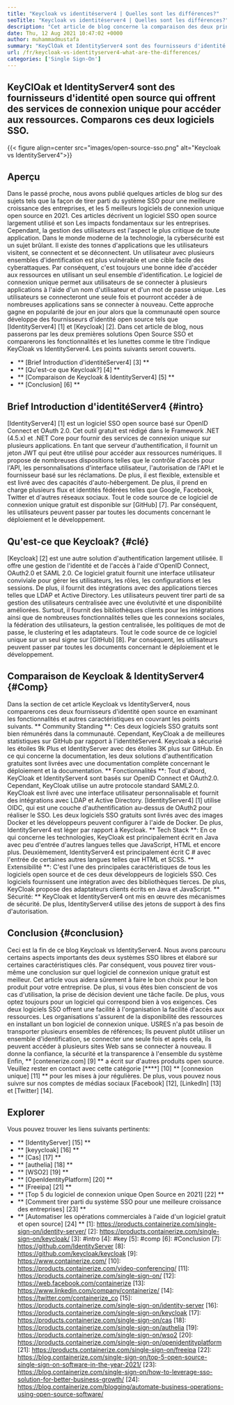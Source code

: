 ```yaml
---
title: "Keycloak vs identitéserver4 | Quelles sont les différences?" 
seoTitle: "Keycloak vs identitéserver4 | Quelles sont les différences?" 
description: "Cet article de blog concerne la comparaison des deux principaux serveurs d'identité open source KeyCloak vs IdentityServer4. Les deux logiciels sont auto-hébergés et riches." 
date: Thu, 12 Aug 2021 10:47:02 +0000
author: muhammadmustafa
summary: "KeyClOak et IdentityServer4 sont des fournisseurs d'identité open source qui offrent des services de connexion unique pour accéder aux ressources. Comparons ces deux logiciels SSO." 
url: /fr/keycloak-vs-identityserver4-what-are-the-differences/
categories: ['Single Sign-On']
---
```


## KeyClOak et IdentityServer4 sont des fournisseurs d'identité open source qui offrent des services de connexion unique pour accéder aux ressources. Comparons ces deux logiciels SSO.

{{< figure align=center src="images/open-source-sso.png" alt="Keycloak vs IdentityServer4">}}


## Aperçu
Dans le passé proche, nous avons publié quelques articles de blog sur des sujets tels que la façon de tirer parti du système SSO pour une meilleure croissance des entreprises, et les 5 meilleurs logiciels de connexion unique open source en 2021. Ces articles décrivent un logiciel SSO open source largement utilisé et son Les impacts fondamentaux sur les entreprises. Cependant, la gestion des utilisateurs est l'aspect le plus critique de toute application. Dans le monde moderne de la technologie, la cybersécurité est un sujet brûlant. Il existe des tonnes d'applications que les utilisateurs visitent, se connectent et se déconnectent. Un utilisateur avec plusieurs ensembles d'identification est plus vulnérable et une cible facile des cyberattaques.
Par conséquent, c'est toujours une bonne idée d'accéder aux ressources en utilisant un seul ensemble d'identification. Le logiciel de connexion unique permet aux utilisateurs de se connecter à plusieurs applications à l'aide d'un nom d'utilisateur et d'un mot de passe unique. Les utilisateurs se connecteront une seule fois et pourront accéder à de nombreuses applications sans se connecter à nouveau. Cette approche gagne en popularité de jour en jour alors que la communauté open source développe des fournisseurs d'identité open source tels que [IdentityServer4] [1] et [Keycloak] [2]. Dans cet article de blog, nous passerons par les deux premières solutions Open Source SSO et comparerons les fonctionnalités et les lunettes comme le titre l'indique KeyCloak vs IdentityServer4. Les points suivants seront couverts.
  * ** [Brief Introduction d'identitéServer4] [3] **
  * ** [Qu'est-ce que Keycloak?] [4] **
  * ** [Comparaison de Keycloak & IdentityServer4] [5] **
  * ** [Conclusion] [6] **

## Brief Introduction d'identitéServer4 {#intro}
[IdentityServer4] [1] est un logiciel SSO open source basé sur OpenID Connect et OAuth 2.0. Cet outil gratuit est rédigé dans le Framework .NET (4.5.x) et .NET Core pour fournir des services de connexion unique sur plusieurs applications. En tant que serveur d'authentification, il fournit un jeton JWT qui peut être utilisé pour accéder aux ressources numériques. Il propose de nombreuses dispositions telles que le contrôle d'accès pour l'API, les personnalisations d'interface utilisateur, l'autorisation de l'API et le fournisseur basé sur les réclamations. De plus, il est flexible, extensible et est livré avec des capacités d'auto-hébergement. De plus, il prend en charge plusieurs flux et identités fédérées telles que Google, Facebook, Twitter et d'autres réseaux sociaux.
Tout le code source de ce logiciel de connexion unique gratuit est disponible sur [GitHub] [7]. Par conséquent, les utilisateurs peuvent passer par toutes les documents concernant le déploiement et le développement.

## Qu'est-ce que Keycloak? {#clé}
[Keycloak] [2] est une autre solution d'authentification largement utilisée. Il offre une gestion de l'identité et de l'accès à l'aide d'OpenID Connect, OAuth2.0 et SAML 2.0. Ce logiciel gratuit fournit une interface utilisateur conviviale pour gérer les utilisateurs, les rôles, les configurations et les sessions. De plus, il fournit des intégrations avec des applications tierces telles que LDAP et Active Directory. Les utilisateurs peuvent tirer parti de sa gestion des utilisateurs centralisée avec une évolutivité et une disponibilité améliorées. Surtout, il fournit des bibliothèques clients pour les intégrations ainsi que de nombreuses fonctionnalités telles que les connexions sociales, la fédération des utilisateurs, la gestion centralisée, les politiques de mot de passe, le clustering et les adaptateurs. Tout le code source de ce logiciel unique sur un seul signe sur [GitHub] [8]. Par conséquent, les utilisateurs peuvent passer par toutes les documents concernant le déploiement et le développement.

## Comparaison de Keycloak & IdentityServer4 {#Comp}
Dans la section de cet article Keycloak vs IdentityServer4, nous comparerons ces deux fournisseurs d'identité open source en examinant les fonctionnalités et autres caractéristiques en couvrant les points suivants.
** Community Standing **: Ces deux logiciels SSO gratuits sont bien rémunérés dans la communauté. Cependant, KeyCloak a de meilleures statistiques sur GitHub par rapport à l'identitéServer4. Keycloak a sécurisé les étoiles 9k Plus et IdentityServer avec des étoiles 3K plus sur GitHub. En ce qui concerne la documentation, les deux solutions d'authentification gratuites sont livrées avec une documentation complète concernant le déploiement et la documentation.
** Fonctionnalités **: Tout d'abord, KeyCloak et IdentityServer4 sont basés sur OpenID Connect et OAuth2.0. Cependant, KeyCloak utilise un autre protocole standard SAML2.0. KeyCloak est livré avec une interface utilisateur personnalisable et fournit des intégrations avec LDAP et Active Directory. [IdentityServer4] [1] utilise OIDC, qui est une couche d'authentification au-dessus de OAuth2 pour réaliser le SSO. Les deux logiciels SSO gratuits sont livrés avec des images Docker et les développeurs peuvent configurer à l'aide de Docker. De plus, IdentityServer4 est léger par rapport à Keycloak.
** Tech Stack **: En ce qui concerne les technologies, KeyCloak est principalement écrit en Java avec peu d'entrée d'autres langues telles que JavaScript, HTML et encore plus. Deuxièmement, IdentityServer4 est principalement écrit C # avec l'entrée de certaines autres langues telles que HTML et SCSS.
** Extensibilité **: C'est l'une des principales caractéristiques de tous les logiciels open source et de ces deux développeurs de logiciels SSO. Ces logiciels fournissent une intégration avec des bibliothèques tierces. De plus, KeyCloak propose des adaptateurs clients écrits en Java et JavaScript.
** Sécurité: ** KeyCloak et IdentityServer4 ont mis en œuvre des mécanismes de sécurité. De plus, IdentityServer4 utilise des jetons de support à des fins d'autorisation.

## Conclusion {#conclusion}
Ceci est la fin de ce blog Keycloak vs IdentityServer4. Nous avons parcouru certains aspects importants des deux systèmes SSO libres et élaboré sur certaines caractéristiques clés. Par conséquent, vous pouvez tirer vous-même une conclusion sur quel logiciel de connexion unique gratuit est meilleur. Cet article vous aidera sûrement à faire le bon choix pour le bon produit pour votre entreprise. De plus, si vous êtes bien conscient de vos cas d'utilisation, la prise de décision devient une tâche facile. De plus, vous optez toujours pour un logiciel qui correspond bien à vos exigences.
Ces deux logiciels SSO offrent une facilité à l'organisation la facilité d'accès aux ressources. Les organisations s'assurent de la disponibilité des ressources en installant un bon logiciel de connexion unique. USRES n'a pas besoin de transporter plusieurs ensembles de références; Ils peuvent plutôt utiliser un ensemble d'identification, se connecter une seule fois et après cela, ils peuvent accéder à plusieurs sites Web sans se connecter à nouveau. Il donne la confiance, la sécurité et la transparence à l'ensemble du système
Enfin, ** [contenerize.com] [9] ** a écrit sur d'autres produits open source. Veuillez rester en contact avec cette catégorie [****] [10] ** [connexion unique] [11] ** pour les mises à jour régulières. De plus, vous pouvez nous suivre sur nos comptes de médias sociaux [Facebook] [12], [LinkedIn] [13] et [Twitter] [14].

## Explorer
Vous pouvez trouver les liens suivants pertinents:
  * ** [IdentityServer] [15] **
  * ** [keyycloak] [16] **
  * ** [Cas] [17] **
  * ** [authelia] [18] **
  * ** [WSO2] [19] **
  * ** [OpenIdentityPlatform] [20] **
  * ** [Freeipa] [21] **
  * ** [Top 5 du logiciel de connexion unique Open Source en 2021] [22] **
  * ** [Comment tirer parti du système SSO pour une meilleure croissance des entreprises] [23] **
  * ** [Automatiser les opérations commerciales à l'aide d'un logiciel gratuit et open source] [24] **
[1]: https://products.containerize.com/single-sign-on/identity-server/
[2]: https://products.containerize.com/single-sign-on/keycloak/
[3]: #intro
[4]: #key
[5]: #comp
[6]: #Conclusion
[7]: https://github.com/IdentityServer
[8]: https://github.com/keycloak/keycloak
[9]: https://www.containerize.com/
[10]: https://products.containerize.com/video-conferencing/
[11]: https://products.containerize.com/single-sign-on/
[12]: https://web.facebook.com/containerize
[13]: https://www.linkedin.com/company/containerize/
[14]: https://twitter.com/containerize_co
[15]: https://products.containerize.com/single-sign-on/identity-server
[16]: https://products.containerize.com/single-sign-on/keycloak
[17]: https://products.containerize.com/single-sign-on/cas
[18]: https://products.containerize.com/single-sign-on/authelia
[19]: https://products.containerize.com/single-sign-on/wso2
[20]: https://products.containerize.com/single-sign-on/openidentityplatform
[21]: https://products.containerize.com/single-sign-on/freeipa
[22]: https://blog.containerize.com/single-sign-on/top-5-open-source-single-sign-on-software-in-the-year-2021/
[23]: https://blog.containerize.com/single-sign-on/how-to-leverage-sso-solution-for-better-business-growth/
[24]: https://blog.containerize.com/blogging/automate-business-operations-using-open-source-software/
